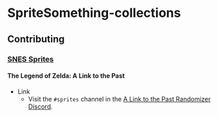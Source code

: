 # SpriteSomething-collections

## Contributing

### [SNES Sprites](https://github.com/miketrethewey/SpriteSomething-collections/blob/gh-pages/snes/CONTRIBUTING.md)

#### The Legend of Zelda: A Link to the Past

* Link
  * Visit the `#sprites` channel in the [A Link to the Past Randomizer Discord](https://alttpr.com/resources).
